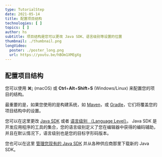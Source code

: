 ```yaml
---
type: TutorialStep
date: 2021-05-14
title: 配置项目结构
technologies: [ ]
topics: [ ]
author: hs
subtitle: 项目结构是您可以更改 Java SDK、语言级别等设置的位置
thumbnail: ./thumbnail.png
longVideo:
  poster: ./poster_long.png
  url: https://youtu.be/hBOm1XMEgXg
---
```


## 配置项目结构
您可以使用 **⌘;** (macOS) 或 **Ctrl**+**Alt**+**Shift**+**S** (Windows/Linux) 来配置您的项目的结构。

最重要的是，如果您使用的是构建系统，如 [Maven](https://maven.apache.org/)，或 [Gradle](https://gradle.org/)，它们将覆盖您的项目结构中的设置。

您可以在这里更改 [Java SDK](https://www.jetbrains.com/help/idea/project-settings-and-structure.html?keymap=primary_windows#project-sdk) 或者 [语言级别 （Language Level）](https://www.jetbrains.com/help/idea/project-settings-and-structure.html?keymap=primary_windows#language-level)。 Java SDK 是开发应用程序的工具的集合，您的语言级别定义了您在编辑器中获得的编码辅助，并且在默认情况下，语言级别也是您的目标字形码版本。

您也可以在这里 [管理您现有的 Java SDK](https://www.jetbrains.com/help/idea/sdk.html?keymap=primary_windows#define-sdk) 并从各种供应商那里下载新的 Java SDK。 